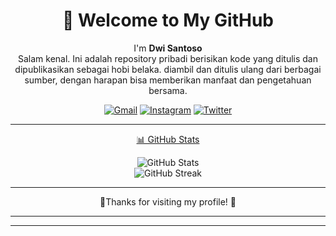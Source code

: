 
<h1 align="center">👋 Welcome to My GitHub </h1>

<p align="center">
  I'm <strong>Dwi Santoso</strong><br> Salam kenal. Ini adalah repository pribadi berisikan kode yang ditulis dan dipublikasikan sebagai hobi belaka. diambil dan ditulis ulang dari berbagai sumber, dengan harapan bisa memberikan manfaat dan pengetahuan bersama.<br/>
</p>

<p align="center">
  <a href="mailto:dwisantosobk@gmail.com"><img src="https://img.shields.io/badge/Gmail-D14836?style=for-the-badge&logo=gmail&logoColor=white" alt="Gmail" /></a>
  <a href="https://instagram.com/dwisantoso_"><img src="https://img.shields.io/badge/Instagram-E4405F?style=for-the-badge&logo=instagram&logoColor=white" alt="Instagram" /></a>
  <a href="https://twitter.com/dwisantosobk"><img src="https://img.shields.io/badge/Twitter-1DA1F2?style=for-the-badge&logo=twitter&logoColor=white" alt="Twitter" /></a>
</p>


---


<p align="center"><u>📊 GitHub Stats</u></p>

<p align="center">
  <img src="https://github-readme-stats.vercel.app/api?username=dwisantosobk&show_icons=true&theme=tokyonight" alt="GitHub Stats" />
  <br />
  <img src="https://github-readme-streak-stats.herokuapp.com?user=dwisantosobk&theme=tokyonight" alt="GitHub Streak" />
</p>

---

<p align="center">🧩Thanks for visiting my profile! 🙌</p>



---


---

